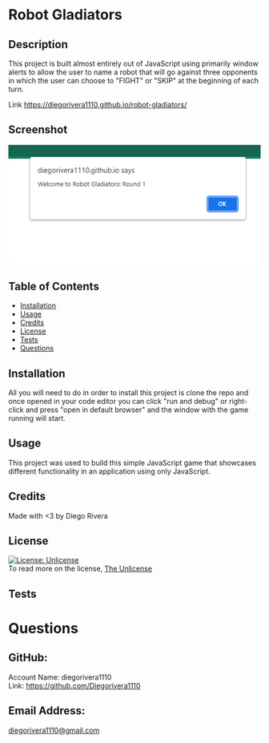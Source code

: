 # Robot Gladiators

  ## Description
  This project is built almost entirely out of JavaScript using primarily window alerts to allow the user to name a robot that will go against three opponents in which the user can choose to "FIGHT" or "SKIP" at the beginning of each turn.

  Link https://diegorivera1110.github.io/robot-gladiators/

  ## Screenshot
  ![screenshot](./assets/images/Capture.PNG)

  ## Table of Contents
  - [Installation](#installation)
  - [Usage](#usage)
  - [Credits](#credits)
  - [License](#license)
  - [Tests](#tests)
  - [Questions](#questions)

  ## Installation
  All you will need to do in order to install this project is clone the repo and once opened in your code editor you can click "run and debug" or right-click and press "open in default browser" and the window with the game running will start.

  ## Usage
  This project was used to build this simple JavaScript game that showcases different functionality in an application using only JavaScript. 

  ## Credits
  Made with <3 by Diego Rivera

  ## License
  [![License: Unlicense](https://img.shields.io/badge/license-Unlicense-blue.svg)](http://unlicense.org/)<br />
  To read more on the license, [The Unlicense](http://unlicense.org/)

  ## Tests
  
  
  # Questions

  ## GitHub: 
  Account Name: diegorivera1110<br /> 
  Link: https://github.com/Diegorivera1110

  ## Email Address: 
  diegorivera1110@gmail.com


